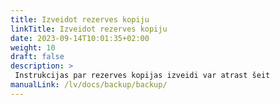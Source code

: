 ```yaml
---
title: Izveidot rezerves kopiju
linkTitle: Izveidot rezerves kopiju
date: 2023-09-14T10:01:35+02:00
weight: 10
draft: false
description: >
 Instrukcijas par rezerves kopijas izveidi var atrast šeit
manualLink: /lv/docs/backup/backup/
---
```

<script>
  window.location.href = "/lv/docs/backup/backup/";
</script>
